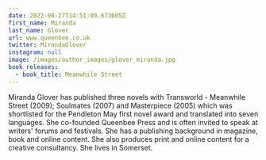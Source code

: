 ```yaml
---
date: 2022-08-27T14:51:09.673605Z
first_name: Miranda
last_name: Glover
url: www.queenbee.co.uk
twitter: MirandaGlover
instagram: null
image: /images/author_images/glover_miranda.jpg
book_releases:
  - book_title: Meanwhile Street
---
```

Miranda Glover has published three novels with Transworld - Meanwhile Street (2009); Soulmates (2007) and Masterpiece (2005) which was shortlisted for the Pendleton May first novel award and translated into seven languages. She co-founded Queenbee Press and is often invited to speak at writers' forums and festivals. She has a publishing background in magazine, book and online content. She also produces print and online content for a creative consultancy. She lives in Somerset.